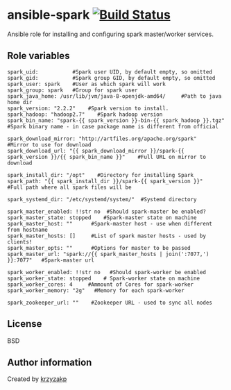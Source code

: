 ansible-spark [![Build Status](https://travis-ci.org/krzyzakp/ansible-spark.svg?branch=master)](https://travis-ci.org/krzyzakp/ansible-spark)
=========

Ansible role for installing and configuring spark master/worker services.


## Role variables
```
spark_uid:           #Spark user UID, by default empty, so omitted
spark_gid:           #Spark group GID, by default empty, so omitted
spark_user: spark    #User as which spark will work
spark_group: spark   #Group for spark user
spark_java_home: /usr/lib/jvm/java-8-openjdk-amd64/     #Path to java home dir
spark_version: "2.2.2"    #Spark version to install.
spark_hadoop: "hadoop2.7"    #Spark hadoop version
spark_bin_name: "spark-{{ spark_version }}-bin-{{ spark_hadoop }}.tgz"   #Spark binary name - in case package name is different from official

spark_download_mirror: "http://artfiles.org/apache.org/spark"    #Mirror to use for download
spark_download_url: "{{ spark_download_mirror }}/spark-{{ spark_version }}/{{ spark_bin_name }}"    #Full URL on mirror to download

spark_install_dir: "/opt"    #Directory for installing Spark
spark_path: "{{ spark_install_dir }}/spark-{{ spark_version }}"   #Full path where all spark files will be

spark_systemd_dir: "/etc/systemd/system/"  #Systemd directory

spark_master_enabled: !!str no  #Should spark-master be enabled?
spark_master_state: stopped    #Spark-master state on machine
spark_master_host: ""      #Spark-master host - use when different from hostname
spark_master_hosts: []     #List of spark master hosts - used by clients!
spark_master_opts: ""      #Options for master to be passed
spark_master_url: "spark://{{ spark_master_hosts | join(':7077,') }}:7077"   #Spark-master url

spark_worker_enabled: !!str no   #Should spark-worker be enabled
spark_worker_state: stopped    # Spark-worker state on machine
spark_worker_cores: 4     #Ammount of Cores for spark-worker
spark_worker_memory: "2g"   #Memory for each spark-worker

spark_zookeeper_url: ""    #Zookeeper URL - used to sync all nodes 
```

## License
BSD


## Author information
Created by [krzyzakp](https://github.com/krzyzakp)

